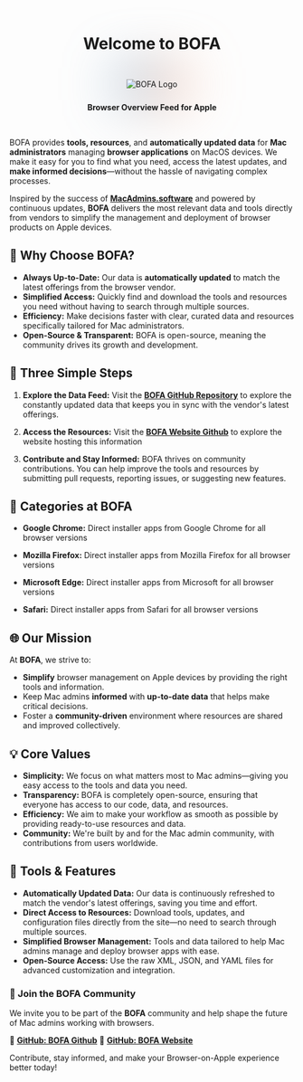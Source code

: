 <div style="text-align: center;">
  <h1>Welcome to <span class="gradient-title">BOFA</span></h1>
  <br>
  <div style="position: relative; display: inline-block; padding: 10px;">
    <!-- Gradient background only behind the image -->
    <div style="
      position: absolute;
      top: 0;
      left: 0;
      width: 100%;
      height: 100%;
      background: linear-gradient(-45deg, #FF9C6D 50%, #4682B4 50%);
      filter: blur(50px);
      z-index: -1;
      background-size: 100% 100%;
      background-position: left center;
    ">
    </div>
    <!-- Image -->
    <img src="/images/bofa_logo.png" alt="BOFA Logo" style="max-width: 150px; z-index: 1;" />
  </div>

  <p><strong>Browser Overview Feed for Apple</strong></p>
</div>
<br>

<span class="gradient-title">BOFA</span> provides **tools, resources**, and **automatically updated data** for **Mac administrators** managing **browser applications** on MacOS devices. We make it easy for you to find what you need, access the latest updates, and **make informed decisions**—without the hassle of navigating complex processes.

Inspired by the success of [**MacAdmins.software**](https://macadmins.software) and powered by continuous updates, **BOFA** delivers the most relevant data and tools directly from vendors to simplify the management and deployment of browser products on Apple devices.

## 🌟 Why Choose <span class="gradient-title">BOFA</span>?

- **Always Up-to-Date:** Our data is **automatically updated** to match the latest offerings from the browser vendor.
- **Simplified Access:** Quickly find and download the tools and resources you need without having to search through multiple sources.
- **Efficiency:** Make decisions faster with clear, curated data and resources specifically tailored for Mac administrators.
- **Open-Source & Transparent:** <span class="gradient-title">BOFA</span> is open-source, meaning the community drives its growth and development.

## 🚀 Three Simple Steps

1. **Explore the Data Feed:**
   Visit the [**BOFA GitHub Repository**](https://github.com/cocopuff2u/BOFA) to explore the constantly updated data that keeps you in sync with the vendor's latest offerings.

2. **Access the Resources:**
   Visit the [**BOFA Website Github**](https://github.com/cocopuff2u/BOFA_website) to explore the website hosting this information

3. **Contribute and Stay Informed:**
   <span class="gradient-title">BOFA</span> thrives on community contributions. You can help improve the tools and resources by submitting pull requests, reporting issues, or suggesting new features.

## 🔧 Categories at <span class="gradient-title">BOFA</span>

- **Google Chrome:** Direct installer apps from Google Chrome for all browser versions
  
- **Mozilla Firefox:** Direct installer apps from Mozilla Firefox for all browser versions

- **Microsoft Edge:** Direct installer apps from Microsoft for all browser versions

- **Safari:** Direct installer apps from Safari for all browser versions

## 🌐 Our Mission

At **<span class="gradient-title">BOFA</span>**, we strive to:

- **Simplify** browser management on Apple devices by providing the right tools and information.
- Keep Mac admins **informed** with **up-to-date data** that helps make critical decisions.
- Foster a **community-driven** environment where resources are shared and improved collectively.

## 💡 Core Values

- **Simplicity:** We focus on what matters most to Mac admins—giving you easy access to the tools and data you need.
- **Transparency:** <span class="gradient-title">BOFA</span> is completely open-source, ensuring that everyone has access to our code, data, and resources.
- **Efficiency:** We aim to make your workflow as smooth as possible by providing ready-to-use resources and data.
- **Community:** We're built by and for the Mac admin community, with contributions from users worldwide.

## 🔧 Tools & Features

- **Automatically Updated Data:** Our data is continuously refreshed to match the vendor's latest offerings, saving you time and effort.
- **Direct Access to Resources:** Download tools, updates, and configuration files directly from the site—no need to search through multiple sources.
- **Simplified Browser Management:** Tools and data tailored to help Mac admins manage and deploy browser apps with ease.
- **Open-Source Access:** Use the raw XML, JSON, and YAML files for advanced customization and integration.

### 🎉 Join the <span class="gradient-title">BOFA</span> Community

We invite you to be part of the **<span class="gradient-title">BOFA</span>** community and help shape the future of Mac admins working with browsers.

🔗 **[GitHub: BOFA Github](https://github.com/cocopuff2u/BOFA)**
🔗 **[GitHub: BOFA Website](https://github.com/cocopuff2u/BOFA_website)**

Contribute, stay informed, and make your Browser-on-Apple experience better today!
